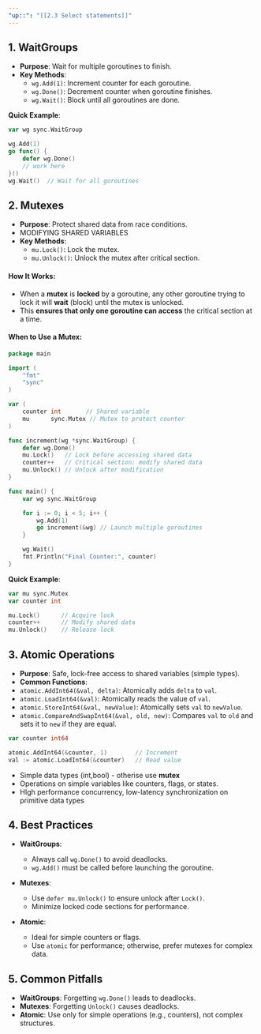 ```yaml
---
"up::": "[[2.3 Select statements]]"
---
```



## 1. WaitGroups

- **Purpose**: Wait for multiple goroutines to finish.
- **Key Methods**:
  - `wg.Add(1)`: Increment counter for each goroutine.
  - `wg.Done()`: Decrement counter when goroutine finishes.
  - `wg.Wait()`: Block until all goroutines are done.

**Quick Example**:
```go
var wg sync.WaitGroup

wg.Add(1)
go func() {
    defer wg.Done() 
    // work here
}()
wg.Wait()  // Wait for all goroutines
```


## 2. Mutexes

- **Purpose**: Protect shared data from race conditions.
- MODIFYING SHARED VARIABLES
- **Key Methods**:
    - `mu.Lock()`: Lock the mutex.
    - `mu.Unlock()`: Unlock the mutex after critical section.

#### **How It Works**:

- When a **mutex** is **locked** by a goroutine, any other goroutine trying to lock it will **wait** (block) until the mutex is unlocked.
- This **ensures that only one goroutine can access** the critical section at a time.

####  **When to Use a Mutex**:


```go
package main

import (
	"fmt"
	"sync"
)

var (
	counter int       // Shared variable
	mu      sync.Mutex // Mutex to protect counter
)

func increment(wg *sync.WaitGroup) {
	defer wg.Done()
	mu.Lock()   // Lock before accessing shared data
	counter++   // Critical section: modify shared data
	mu.Unlock() // Unlock after modification
}

func main() {
	var wg sync.WaitGroup

	for i := 0; i < 5; i++ {
		wg.Add(1)
		go increment(&wg) // Launch multiple goroutines
	}

	wg.Wait()
	fmt.Println("Final Counter:", counter)
}
```

**Quick Example**:
```go
var mu sync.Mutex
var counter int

mu.Lock()      // Acquire lock
counter++      // Modify shared data
mu.Unlock()    // Release lock

```

## 3. Atomic Operations

- **Purpose**: Safe, lock-free access to shared variables (simple types).
- **Common Functions**:
-  `atomic.AddInt64(&val, delta)`: Atomically adds `delta` to `val`.
- `atomic.LoadInt64(&val)`: Atomically reads the value of `val`.
- `atomic.StoreInt64(&val, newValue)`: Atomically sets `val` to `newValue`.
- `atomic.CompareAndSwapInt64(&val, old, new)`: Compares `val` to `old` and sets it to `new` if they are equal.

```go
var counter int64

atomic.AddInt64(&counter, 1)        // Increment
val := atomic.LoadInt64(&counter)   // Read value

```

- Simple data types (int,bool) - otherise use **mutex**
- Operations on simple variables like counters, flags, or states.
- HIgh performance concurrency, low-latency synchronization on primitive data types



## 4. Best Practices

- **WaitGroups**:
    
    - Always call `wg.Done()` to avoid deadlocks.
    - `wg.Add()` must be called before launching the goroutine.
- **Mutexes**:
    
    - Use `defer mu.Unlock()` to ensure unlock after `Lock()`.
    - Minimize locked code sections for performance.
- **Atomic**:
    
    - Ideal for simple counters or flags.
    - Use `atomic` for performance; otherwise, prefer mutexes for complex data.

## 5. Common Pitfalls

- **WaitGroups**: Forgetting `wg.Done()` leads to deadlocks.
- **Mutexes**: Forgetting `Unlock()` causes deadlocks.
- **Atomic**: Use only for simple operations (e.g., counters), not complex structures.